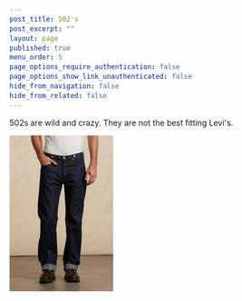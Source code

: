```yaml
---
post_title: 502's
post_excerpt: ""
layout: page
published: true
menu_order: 5
page_options_require_authentication: false
page_options_show_link_unauthenticated: false
hide_from_navigation: false
hide_from_related: false
---
```


502s are wild and crazy. They are not the best fitting Levi's.

![alt text][1]

[1]: /assets/images/502.jpg

